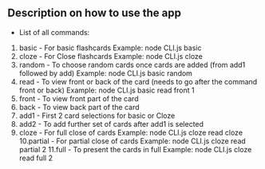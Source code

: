 ## Description on how to use the app

* List of all commands:
1. basic - For basic flashcards Example: node CLI.js basic
2. cloze - For Close flashcards Example: node CLI.js cloze
3. random - To choose random cards once cards are added (from add1 followed by add) Example: node CLI.js basic random
4. read - To view front or back of the card (needs to go after the command front or back) Example: node CLI.js basic read front 1
5. front - To view front part of the card 
6. back - To view back part of the card
7. add1 - First 2 card selections for basic or Cloze
8. add2 - To add further set of cards after add1 is selected
9. cloze - For full close of cards Example: node CLI.js cloze read cloze
10.partial - For partial close of cards Example: node CLI.js cloze read partial 2
11.full - To present the cards in full Example: node CLI.js cloze read full 2

